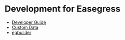 # Development for Easegress

- [Developer Guide](6.1.Developer-Guide.md)
- [Custom Data](6.2.Custom-Data.md)
- [egbuilder](6.3.egbuilder.md)